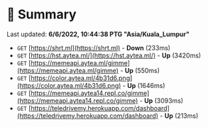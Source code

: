 # 📖 Summary
Last updated: **6/6/2022, 10:44:38 PTG "Asia/Kuala_Lumpur"**

- `GET` [https://shrt.ml](https://shrt.ml) - **Down** (233ms)
- `GET` [https://hst.aytea.ml/](https://hst.aytea.ml/) - **Up** (3420ms)
- `GET` [https://memeapi.aytea.ml/gimme](https://memeapi.aytea.ml/gimme) - **Up** (550ms)
- `GET` [https://color.aytea.ml/4b31d6.png](https://color.aytea.ml/4b31d6.png) - **Up** (1646ms)
- `GET` [https://memeapi.aytea14.repl.co/gimme](https://memeapi.aytea14.repl.co/gimme) - **Up** (3093ms)
- `GET` [https://teledrivemy.herokuapp.com/dashboard](https://teledrivemy.herokuapp.com/dashboard) - **Up** (213ms)
